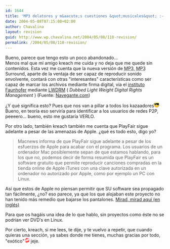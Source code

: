 ```yaml
---
id: 1644
title: 'MP3 delatores y m&aacute;s cuestiones &quot;musicales&quot; :-('
date: 2004-05-08T07:15:08+02:00
author: Chavalina
layout: revision
guid: http://www.wp.chavalina.net/2004/05/08/110-revision/
permalink: /2004/05/08/110-revision/
---
```

Bueno, parece que tengo esto un poco abandonado&#8230;  
Menos mal que mi amigo <span class="alguien">kreach</span> me cuida y no deja que me quede sin contenidos. Esta vez me cuenta que la nueva versi&oacute;n de <acronym title="MPEG-1 Audio Layer 3">MP3</acronym>, <acronym title="MPEG-1 Audio Layer 3">MP3</acronym> Surround, aparte de la ventaja de ser capaz de reproducir sonido envolvente, contar&aacute; con otras "interesantes" caracter&iacute;sticas como ser capaz de marcar los archivos mediante firma digital, via el <a href="http://www.iis.fraunhofer.de/amm/techinf/ipmp/" target="_blank">instituto Faunhofer</a> mediante <a href="http://www.lwdrm.com/eng/" target="_blank">LWDRM</a> ( _Dubbed Light Weight Digital Rights Management_ ) <span class="cita">(Fuente: <a href="http://www.elmundo.es/navegante/2004/05/03/esociedad/1083579487.html" target="_blank">Navegante.com</a>)</span>

&iquest;Y qu&eacute; significa esto? Pues que nos van a pillar a todos los kazaadores<img src="/imagenes/emoticonos/gafas.gif" alt="gafas de sol" width="16" height="16" />  
Bueno, en teor&iacute;a eso servir&iacute;a para identificar a los usuarios de redes P2P, peeeero&#8230; bueno, esto me gustar&iacute;a VERLO.

Por otro lado, tambi&eacute;n <span class="alguien">kreach</span> tambi&eacute;n me cuenta que PlayFair sigue adelante a pesar de las amenazas de Apple. &iquest;qu&eacute; es todo esto, digo yo? 

> Macnews informa de que PlayFair sigue adelante a pesar de los esfuerzos de Apple para acabar con el programa. Los usuarios de un ordenador Mac posiblemente sepan de que estamos hablando, para los que no, podemos decir de forma resumida que PlayFair es un software gratuito que permite reproducir canciones compradas en la tienda online de Apple iTunes con una clave autorizada en un ordenador no autorizado por Apple, como por ejemplo un PC con Linux. 

As&iacute; que estos de Apple no piensan permitir que SU software sea propagado tan f&aacute;cilmente, &iquest;no? eso parece, ya que los que alojaban este proyecto no han tenido m&aacute;s remedio que bajarse los pantalones. <a href="http://sarovar.org/forum/forum.php?forum_id=474" target="_blank">Mirad, mirad aqu&iacute; (en ingl&eacute;s) </a>

Para que os hag&aacute;is una idea de lo que hablo, sin proyectos como &eacute;ste no se podr&iacute;an ver DVD&prime;s en Linux. 

Por cierto, kreach, si me lees, te dije, y te vuelvo a repetir, que cuando quieras una secci&oacute;n, ya sabes donde me tienes, muchas gracias por todo, "ex&oacute;tico"<img src="/imagenes/emoticonos/beso.gif" alt="beso" width="16" height="16" /> jeje.